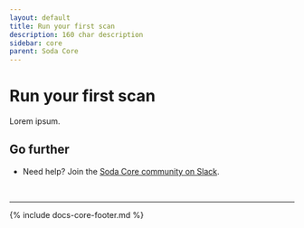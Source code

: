 ```yaml
---
layout: default
title: Run your first scan
description: 160 char description
sidebar: core
parent: Soda Core
---
```


# Run your first scan

Lorem ipsum.



## Go further

* Need help? Join the <a href="http://community.soda.io/slack" target="_blank"> Soda Core community on Slack</a>.
<br />

---
{% include docs-core-footer.md %}